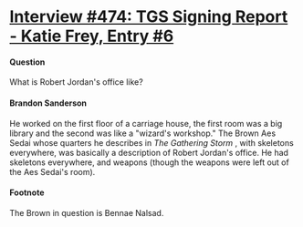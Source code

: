 # [Interview #474: TGS Signing Report - Katie Frey, Entry #6](https://www.theoryland.com/intvmain.php?i=474#6)

#### Question

What is Robert Jordan's office like?

#### Brandon Sanderson

He worked on the first floor of a carriage house, the first room was a big library and the second was like a "wizard's workshop." The Brown Aes Sedai whose quarters he describes in
*The Gathering Storm*
, with skeletons everywhere, was basically a description of Robert Jordan's office. He had skeletons everywhere, and weapons (though the weapons were left out of the Aes Sedai's room).

#### Footnote

The Brown in question is Bennae Nalsad.

